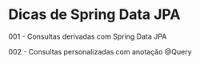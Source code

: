 # Dicas de Spring Data JPA

001 - Consultas derivadas com Spring Data JPA

002 - Consultas personalizadas com anotação @Query